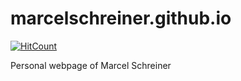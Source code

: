 # marcelschreiner.github.io

[![HitCount](https://hits.dwyl.com/marcelschreiner/marcelschreiner.github.io.svg?style=flat)](http://hits.dwyl.com/marcelschreiner/marcelschreiner.github.io)

Personal webpage of Marcel Schreiner
